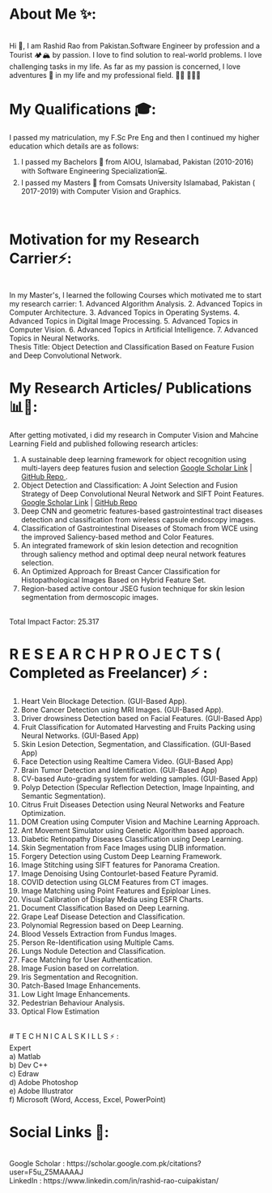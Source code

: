 <!--
**rashidrao-pk/rashidrao-pk** is a ✨ _special_ ✨ repository because its `README.md` (this file) appears on your GitHub profile.



- 🔭 I’m currently working on ...
- 🌱 I’m currently learning ...
- 👯 I’m looking to collaborate on ...
- 🤔 I’m looking for help with ...
- 💬 Ask me about ...
- 📫 How to reach me: ...
- 😄 Pronouns: ...
- ⚡ Fun fact: ...
-->
# About Me ✨: 
<br>
Hi 👋, I am Rashid Rao from Pakistan.Software Engineer by profession and a Tourist 🏕️🏔️ by passion. I love to find solution to real-world problems. I love challenging tasks in my life. As far as my passion is concerned, I love adventures 🚣 in my life and my professional field. 👨🏻‍ 👨🏻‍💻

# My Qualifications 🎓: 
I passed my matriculation, my F.Sc Pre Eng and then I continued my higher education which details are as follows:
<br>
1. I passed my Bachelors 📘 from AIOU, Islamabad, Pakistan (2010-2016) with Software Engineering Specialization💻.
2. I passed my Masters 📗 from Comsats University Islamabad, Pakistan ( 2017-2019) with Computer Vision and Graphics.
<br>

# Motivation for my Research Carrier⚡:
<br>
In my Master's, I learned the following Courses which motivated me to start my research carrier:
1. Advanced Algorithm Analysis.
2. Advanced Topics in Computer Architecture.
3. Advanced Topics in Operating Systems.
4. Advanced Topics in Digital Image Processing.
5. Advanced Topics in Computer Vision.
6. Advanced Topics in Artificial Intelligence.
7. Advanced Topics in Neural Networks.
<br>
Thesis Title:  Object Detection and Classification Based on Feature Fusion and Deep Convolutional Network.
<br>

# My Research Articles/ Publications 📊📝:
After getting motivated, i did my research in Computer Vision and Mahcine Learning Field and published following research articles:
1. A sustainable deep learning framework for object recognition using multi-layers deep features fusion and selection [Google Scholar Link](https://link.springer.com/article/10.1007/s11042-018-7031-0) | [GitHub Repo ](https://github.com/rashidrao-pk/Object-Detection-and-Classification-A-Joint-Selection-and-Fusion-Strategy-of-Deep-Convolutional-Neu).
2. Object Detection and Classification: A Joint Selection and Fusion Strategy of Deep Convolutional Neural Network and SIFT Point Features. [Google Scholar Link](https://www.mdpi.com/2071-1050/12/12/5037) | [GitHub Repo](https://github.com/rashidrao-pk/A-sustainable-deep-learning-framework-for-object-recognition-using-multi-layers-deep-features-fusion)
3. Deep CNN and geometric features-based gastrointestinal tract diseases detection and classification from wireless capsule endoscopy images.
4. Classification of Gastrointestinal Diseases of Stomach from WCE using the improved Saliency-based method and Color Features.
5. An integrated framework of skin lesion detection and recognition through saliency method and optimal deep neural network features selection.
6. An Optimized Approach for Breast Cancer Classification for Histopathological Images Based on Hybrid Feature Set.
7. Region-based active contour JSEG fusion technique for skin lesion segmentation from dermoscopic images.
<br>
Total Impact Factor: 25.317

# R E S E A R C H P R O J E C T S ( Completed as Freelancer) ⚡ :
1. Heart Vein Blockage Detection. (GUI-Based App).
2. Bone Cancer Detection using MRI Images. (GUI-Based App).
3. Driver drowsiness Detection based on Facial Features. (GUI-Based App)
4. Fruit Classification for Automated Harvesting and Fruits Packing using Neural Networks. (GUI-Based App)
5. Skin Lesion Detection, Segmentation, and Classification. (GUI-Based App)
6. Face Detection using Realtime Camera Video. (GUI-Based App)
7. Brain Tumor Detection and Identification. (GUI-Based App)
8. CV-based Auto-grading system for welding samples. (GUI-Based App)
9. Polyp Detection (Specular Reflection Detection, Image Inpainting, and Semantic Segmentation).
10. Citrus Fruit Diseases Detection using Neural Networks and Feature Optimization.
11. DOM Creation using Computer Vision and Machine Learning Approach.
12. Ant Movement Simulator using Genetic Algorithm based approach.
13. Diabetic Retinopathy Diseases Classification using Deep Learning.
14. Skin Segmentation from Face Images using DLIB information.
15. Forgery Detection using Custom Deep Learning Framework.
16. Image Stitching using SIFT features for Panorama Creation.
17. Image Denoising Using Contourlet-based Feature Pyramid.
18. COVID detection using GLCM Features from CT images.
19. Image Matching using Point Features and Epiploar Lines.
20. Visual Calibration of Display Media using ESFR Charts.
21. Document Classification Based on Deep Learning.
22. Grape Leaf Disease Detection and Classification.
23. Polynomial Regression based on Deep Learning.
24. Blood Vessels Extraction from Fundus Images.
25. Person Re-Identification using Multiple Cams.
26. Lungs Nodule Detection and Classification.
27. Face Matching for User Authentication.
28. Image Fusion based on correlation.
29. Iris Segmentation and Recognition.
30. Patch-Based Image Enhancements.
31. Low Light Image Enhancements.
32. Pedestrian Behaviour Analysis.
33. Optical Flow Estimation
<br>
#  T E C H N I C A L S K I L L S ⚡ :
<br> 
Expert 
<br>
  a) Matlab <br>
  b) Dev C++  <br>
  c) Edraw  <br>
  d) Adobe Photoshop  <br>
  e) Adobe Illustrator  <br>
  f) Microsoft (Word, Access, Excel,
      PowerPoint) <br>

# Social Links 🔗:
<br>
Google Scholar : https://scholar.google.com.pk/citations?user=F5u_Z5MAAAAJ <br>
LinkedIn : https://www.linkedin.com/in/rashid-rao-cuipakistan/ <br>

